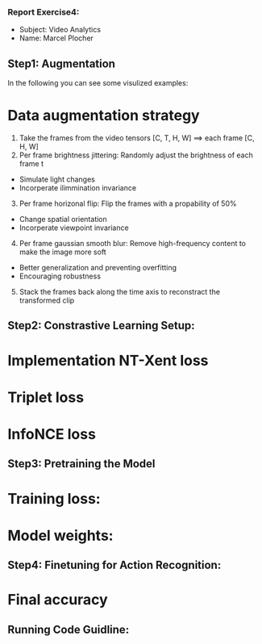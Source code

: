 ### Report Exercise4: 

* Subject: Video Analytics
* Name: Marcel Plocher


## Step1: Augmentation
In the following you can see some visulized examples: 

# Data augmentation strategy

1. Take the frames from the video tensors [C, T, H, W] ==> each frame [C, H, W]
2. Per frame brightness jittering: Randomly adjust the brightness of each frame t
 * Simulate light changes
 * Incorperate ilimmination invariance
3. Per frame horizonal flip: Flip the frames with a propability of 50% 
 * Change spatial orientation
 * Incorperate viewpoint invariance 
4. Per frame gaussian smooth blur: Remove high-frequency content to make the image more soft
 * Better generalization and preventing overfitting 
 * Encouraging robustness 
5. Stack the frames back along the time axis to reconstract the transformed clip


## Step2: Constrastive Learning Setup: 

# Implementation NT-Xent loss
# Triplet loss
# InfoNCE loss 

## Step3: Pretraining the Model

# Training loss:

# Model weights:


## Step4: Finetuning for Action Recognition:

# Final accuracy


## Running Code Guidline:
